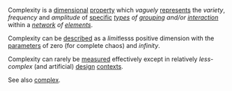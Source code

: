 Complexity is a [dimensional](https://github.com/gcassel/Modular-Organization-Terminology/blob/master/terms/dimension.md) [property](https://github.com/gcassel/Modular-Organization-Terminology/blob/master/terms/property.md) which *vaguely* [represents](https://github.com/gcassel/Modular-Organization-Terminology/blob/master/terms/representation.md) the *variety*, *frequency* and *amplitude* of [specific](https://github.com/gcassel/Modular-Organization-Terminology/blob/master/terms/specific.md) *[types](https://github.com/gcassel/Modular-Organization-Terminology/blob/master/terms/type.md) of [grouping](https://github.com/gcassel/Modular-Organization-Terminology/blob/master/terms/group.md) and/or [interaction](https://github.com/gcassel/Modular-Organization-Terminology/blob/master/terms/interaction.md)* within a *[network](https://github.com/gcassel/Modular-Organization-Terminology/blob/master/terms/network.md) of [elements](https://github.com/gcassel/Modular-Organization-Terminology/blob/master/terms/element.md)*.

Complexity can be [described](https://github.com/gcassel/Modular-Organization-Terminology/blob/master/terms/description.md) as a  *limit*lesss positive dimension with the [parameters](https://github.com/gcassel/Modular-Organization-Terminology/blob/master/terms/parameter.md) of zero (for complete chaos) and *infinity*.

Complexity can rarely be [measured](https://github.com/gcassel/Modular-Organization-Terminology/blob/master/terms/measure.md) effectively except in relatively *less-complex* (and artificial) [design](https://github.com/gcassel/Modular-Organization-Terminology/blob/master/terms/design.md) [contexts](https://github.com/gcassel/Modular-Organization-Terminology/blob/master/terms/context.md).

See also [complex](https://github.com/gcassel/Modular-Organization-Terminology/blob/master/terms/complex.md).
